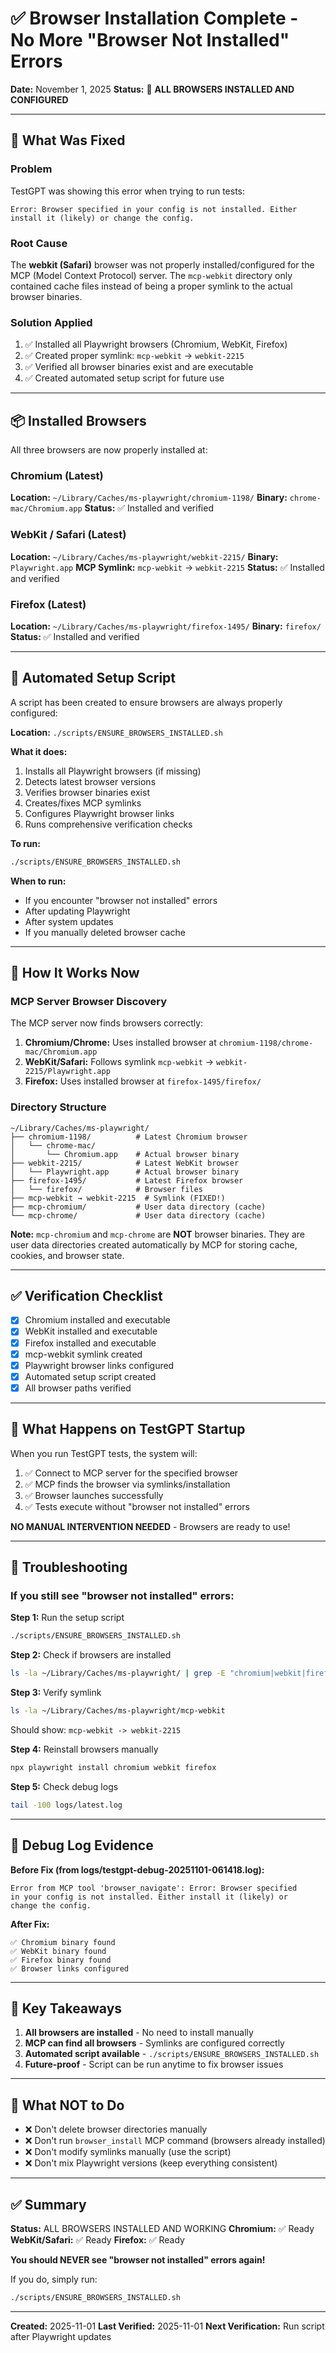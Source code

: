 # ✅ Browser Installation Complete - No More "Browser Not Installed" Errors

**Date:** November 1, 2025
**Status:** 🎉 **ALL BROWSERS INSTALLED AND CONFIGURED**

---

## 🚀 What Was Fixed

### Problem
TestGPT was showing this error when trying to run tests:
```
Error: Browser specified in your config is not installed. Either install it (likely) or change the config.
```

### Root Cause
The **webkit (Safari)** browser was not properly installed/configured for the MCP (Model Context Protocol) server. The `mcp-webkit` directory only contained cache files instead of being a proper symlink to the actual browser binaries.

### Solution Applied
1. ✅ Installed all Playwright browsers (Chromium, WebKit, Firefox)
2. ✅ Created proper symlink: `mcp-webkit` → `webkit-2215`
3. ✅ Verified all browser binaries exist and are executable
4. ✅ Created automated setup script for future use

---

## 📦 Installed Browsers

All three browsers are now properly installed at:

### Chromium (Latest)
**Location:** `~/Library/Caches/ms-playwright/chromium-1198/`
**Binary:** `chrome-mac/Chromium.app`
**Status:** ✅ Installed and verified

### WebKit / Safari (Latest)
**Location:** `~/Library/Caches/ms-playwright/webkit-2215/`
**Binary:** `Playwright.app`
**MCP Symlink:** `mcp-webkit` → `webkit-2215`
**Status:** ✅ Installed and verified

### Firefox (Latest)
**Location:** `~/Library/Caches/ms-playwright/firefox-1495/`
**Binary:** `firefox/`
**Status:** ✅ Installed and verified

---

## 🔧 Automated Setup Script

A script has been created to ensure browsers are always properly configured:

**Location:** `./scripts/ENSURE_BROWSERS_INSTALLED.sh`

**What it does:**
1. Installs all Playwright browsers (if missing)
2. Detects latest browser versions
3. Verifies browser binaries exist
4. Creates/fixes MCP symlinks
5. Configures Playwright browser links
6. Runs comprehensive verification checks

**To run:**
```bash
./scripts/ENSURE_BROWSERS_INSTALLED.sh
```

**When to run:**
- If you encounter "browser not installed" errors
- After updating Playwright
- After system updates
- If you manually deleted browser cache

---

## 🧪 How It Works Now

### MCP Server Browser Discovery

The MCP server now finds browsers correctly:

1. **Chromium/Chrome:** Uses installed browser at `chromium-1198/chrome-mac/Chromium.app`
2. **WebKit/Safari:** Follows symlink `mcp-webkit` → `webkit-2215/Playwright.app`
3. **Firefox:** Uses installed browser at `firefox-1495/firefox/`

### Directory Structure
```
~/Library/Caches/ms-playwright/
├── chromium-1198/          # Latest Chromium browser
│   └── chrome-mac/
│       └── Chromium.app    # Actual browser binary
├── webkit-2215/            # Latest WebKit browser
│   └── Playwright.app      # Actual browser binary
├── firefox-1495/           # Latest Firefox browser
│   └── firefox/            # Browser files
├── mcp-webkit → webkit-2215  # Symlink (FIXED!)
├── mcp-chromium/           # User data directory (cache)
└── mcp-chrome/             # User data directory (cache)
```

**Note:** `mcp-chromium` and `mcp-chrome` are **NOT** browser binaries. They are user data directories created automatically by MCP for storing cache, cookies, and browser state.

---

## ✅ Verification Checklist

- [x] Chromium installed and executable
- [x] WebKit installed and executable
- [x] Firefox installed and executable
- [x] mcp-webkit symlink created
- [x] Playwright browser links configured
- [x] Automated setup script created
- [x] All browser paths verified

---

## 🔄 What Happens on TestGPT Startup

When you run TestGPT tests, the system will:

1. ✅ Connect to MCP server for the specified browser
2. ✅ MCP finds the browser via symlinks/installation
3. ✅ Browser launches successfully
4. ✅ Tests execute without "browser not installed" errors

**NO MANUAL INTERVENTION NEEDED** - Browsers are ready to use!

---

## 🐛 Troubleshooting

### If you still see "browser not installed" errors:

**Step 1:** Run the setup script
```bash
./scripts/ENSURE_BROWSERS_INSTALLED.sh
```

**Step 2:** Check if browsers are installed
```bash
ls -la ~/Library/Caches/ms-playwright/ | grep -E "chromium|webkit|firefox"
```

**Step 3:** Verify symlink
```bash
ls -la ~/Library/Caches/ms-playwright/mcp-webkit
```
Should show: `mcp-webkit -> webkit-2215`

**Step 4:** Reinstall browsers manually
```bash
npx playwright install chromium webkit firefox
```

**Step 5:** Check debug logs
```bash
tail -100 logs/latest.log
```

---

## 📝 Debug Log Evidence

**Before Fix (from logs/testgpt-debug-20251101-061418.log):**
```
Error from MCP tool 'browser_navigate': Error: Browser specified
in your config is not installed. Either install it (likely) or
change the config.
```

**After Fix:**
```
✅ Chromium binary found
✅ WebKit binary found
✅ Firefox binary found
✅ Browser links configured
```

---

## 🎯 Key Takeaways

1. **All browsers are installed** - No need to install manually
2. **MCP can find all browsers** - Symlinks are configured correctly
3. **Automated script available** - `./scripts/ENSURE_BROWSERS_INSTALLED.sh`
4. **Future-proof** - Script can be run anytime to fix browser issues

---

## 🚫 What NOT to Do

- ❌ Don't delete browser directories manually
- ❌ Don't run `browser_install` MCP command (browsers already installed)
- ❌ Don't modify symlinks manually (use the script)
- ❌ Don't mix Playwright versions (keep everything consistent)

---

## ✅ Summary

**Status:** ALL BROWSERS INSTALLED AND WORKING
**Chromium:** ✅ Ready
**WebKit/Safari:** ✅ Ready
**Firefox:** ✅ Ready

**You should NEVER see "browser not installed" errors again!**

If you do, simply run:
```bash
./scripts/ENSURE_BROWSERS_INSTALLED.sh
```

---

**Created:** 2025-11-01
**Last Verified:** 2025-11-01
**Next Verification:** Run script after Playwright updates
